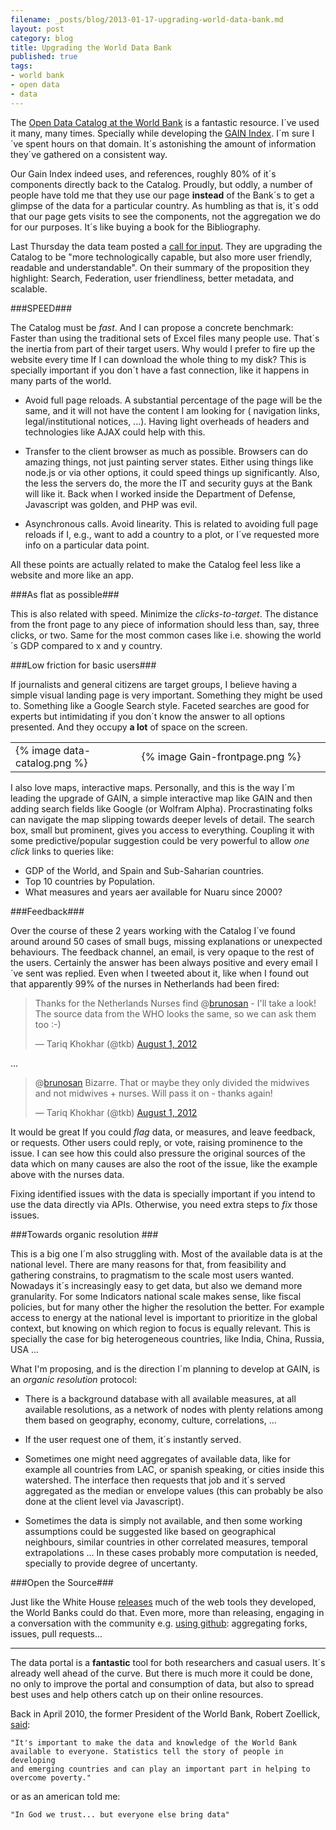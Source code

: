 ```yaml
---
filename: _posts/blog/2013-01-17-upgrading-world-data-bank.md
layout: post
category: blog
title: Upgrading the World Data Bank
published: true
tags:
- world bank
- open data
- data 
---
```



The [Open Data Catalog at the World Bank](http://data.worldbank.org/) is a fantastic resource. I´ve
used it many, many times. Specially while developing the [GAIN
Index](http://index.gain.org). I´m sure I´ve spent hours on that domain. It´s astonishing the amount of information
they´ve gathered on a consistent way.

Our Gain Index indeed uses, and references, roughly 80% of it´s
components directly back to the Catalog. Proudly, but oddly, a number
of people have told me that they  use our page **instead** of the Bank´s to get a glimpse of the data
for a particular country. As humbling as that is, it´s odd that our page
gets visits to see the components, not the aggregation we do for our
purposes. It´s like buying a book for the Bibliography.

Last Thursday the data team posted a [call for input](http://blogs.worldbank.org/opendata/the-future-of-the-open-data-catalog). They are upgrading the 
Catalog to be "more technologically capable, but also more user friendly, readable and
understandable". On their summary of the proposition they highlight: Search, Federation, 
user friendliness, better metadata, and scalable. 


<!--more-->

###SPEED###

The Catalog must be *fast*. And I can propose a concrete benchmark:  
Faster than using the traditional sets of Excel files many people
use. That´s the inertia from part of their target users. Why would I
prefer to fire up the website every time If I can download the whole thing to my
disk? This is specially important if you don´t have a fast connection,
like it happens in many parts of the world.

* Avoid full page reloads. A substantial percentage of the page will
  be the same, and it will not have the content I am looking for (
navigation links, legal/institutional notices, ...). Having light overheads of headers and
technologies like AJAX could help with this.

* Transfer to the client browser as much as possible. Browsers can do
  amazing things, not just painting server states. Either using
things like node.js or via other options, it could speed things up
significantly. Also, the less the servers do, the more the IT and security
guys at the Bank will like it. Back when I worked inside the Department
of Defense, Javascript was golden, and PHP was evil.

* Asynchronous calls. Avoid linearity. This is related to avoiding full
  page reloads if I, e.g., want to add a country to a plot, or I´ve
requested more info on a particular data point. 

All these points are actually related to make the Catalog feel less like 
a website and more like an app.

###As flat as possible###

This is also related with speed. Minimize the *clicks-to-target*. 
The distance from the front page to  any piece of information should less 
than, say, three clicks, or two. Same for the most common cases like i.e. showing 
the world´s GDP compared to x and y country.

###Low friction for basic users###

If journalists and general citizens are target groups, I believe having a
simple visual landing page is very important. Something they might be
used to. Something like a Google Search style. Faceted searches are good
for experts but intimidating if you don´t know the answer to all options
presented. And they occupy **a lot** of space on the screen.

<table>
<tr>
<td width="40%">{% image data-catalog.png   %}</td>
<td width="60%">{% image Gain-frontpage.png   %}</td>
</tr>
</table>


I also love maps, interactive maps. Personally, and this is the way I´m
leading the upgrade of GAIN, a simple interactive map like GAIN and then
adding search fields like Google (or Wolfram Alpha). 
Procrastinating folks can navigate the map slipping towards deeper
levels of detail. The search box, small but prominent, gives you access
to everything. Coupling it with some predictive/popular suggestion
could be very powerful to allow *one click* links to queries like:

* GDP of the World, and Spain and Sub-Saharian countries.
* Top 10 countries by Population.
* What measures and years aer available for Nuaru since 2000?

###Feedback###

Over the course of these 2 years working with the Catalog I´ve found
around around 50 cases of small bugs, missing explanations or unexpected
behaviours. The feedback channel, an email, is very opaque to the rest of
the users. Certainly the answer has been always positive and every email
I´ve sent was replied. Even when I tweeted about it, like when I found
out that apparently 99% of the nurses in Netherlands had been fired:

<blockquote class="twitter-tweet"
data-in-reply-to="230719792498225153"><p>Thanks for the Netherlands
Nurses find @<a href="https://twitter.com/brunosan">brunosan</a> - I'll
take a look! The source data from the WHO looks the same, so we can ask
them too :-)</p>&mdash; Tariq Khokhar (@tkb) <a
href="https://twitter.com/tkb/status/230746382896599042"
data-datetime="2012-08-01T19:26:39+00:00">August 1,
2012</a></blockquote>
<script async src="//platform.twitter.com/widgets.js"
charset="utf-8"></script>
...
<blockquote class="twitter-tweet"
data-in-reply-to="230754684065955840"
><p>@<a
href="https://twitter.com/brunosan">brunosan</a> Bizarre. That or maybe
they only divided the midwives and not midwives + nurses. Will pass it
on - thanks again!</p>&mdash; Tariq Khokhar (@tkb) <a
href="https://twitter.com/tkb/status/230755868185083904"
data-datetime="2012-08-01T20:04:20+00:00">August 1,
2012</a></blockquote>
<script async src="//platform.twitter.com/widgets.js"
charset="utf-8"></script>


It would be great If you could *flag* data, or measures, and leave
feedback, or requests. Other users could reply, or vote, raising prominence to the
issue. I can see how this could also pressure the original sources of the
data which on many causes are also the root of the issue, like the
example above with the nurses data.

Fixing identified issues with the data is specially important if you intend to use
the data directly via APIs. Otherwise, you need extra steps to *fix*
those issues.

###Towards organic resolution ###

This is a big one I´m also struggling with. Most of the available data is at
the national level. There are many reasons for that, from feasibility
and gathering constrains, to pragmatism to the scale most users wanted.
Nowadays it´s increasingly easy to get data, but also we demand more
granularity. For some Indicators national scale makes sense, like fiscal
policies, but for many other the higher the resolution the better. For
example access to energy at the national level is important to
prioritize in the global context, but knowing on which region to focus
is equally relevant. This is specially the case for big heterogeneous
countries, like India, China, Russia, USA ... 

What I'm proposing, and is the direction I´m planning to develop
at GAIN, is an *organic resolution* protocol: 

* There is a background
database with all available measures, at all available resolutions, as
a network of nodes with plenty relations among them based on geography, economy,
culture, correlations, ... 

* If the user request one of them, it´s instantly served. 

* Sometimes one might need aggregates of available data, like for example all countries
from LAC, or spanish speaking, or cities inside this watershed. The interface then requests that job and
it´s served aggregated as the median or envelope values (this can probably be also done at the client level via
Javascript).
* Sometimes the data is simply not available, and then some
working assumptions could be suggested like based on geographical
neighbours, similar countries in other correlated measures, temporal
extrapolations ... In these cases probably more computation is needed,
specially to provide degree of uncertanty.



###Open the Source###

Just like the White House [releases](http://www.whitehouse.gov/developers)
 much of the web tools they developed,
the World Banks could do that. Even more, more than releasing, engaging
in a conversation with the community e.g. [using github](https://github.com/WhiteHouse): aggregating forks, issues, pull
requests...

<hr>

The data portal is a **fantastic** tool for both researchers and casual
users. It´s already well ahead of the curve. But there is much more it
could be done, no only to improve the portal and consumption of data, but
also to spread best uses and help others catch up on their online
resources.

Back in April 2010, the former President of the World Bank, Robert Zoellick, [said](http://blogs.worldbank.org/opendata/open-data-at-the-world-bank-2-years-old-today):
 
    "It's important to make the data and knowledge of the World Bank
    available to everyone. Statistics tell the story of people in developing
    and emerging countries and can play an important part in helping to
    overcome poverty."

or as an american told me:

    "In God we trust... but everyone else bring data"
